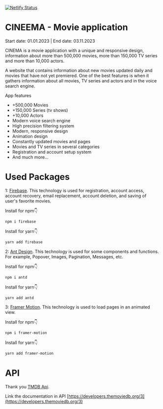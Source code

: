 [![Netlify Status](https://api.netlify.com/api/v1/badges/cde5d66f-7bf5-4b18-95d2-1d106415273f/deploy-status)](https://app.netlify.com/sites/cineema/deploys)
<br/>

# CINEEMA - Movie application

<p>Start date: 01.01.2023 | End date: 03.11.2023</p>

<p>CINEMA is a movie application with a unique and responsive design, information about more than 500,000 movies,
        more than 150,000 TV series and more than 10,000 actors.</p>
<p>A website that contains information about new movies updated daily and movies that have not yet premiered. One of
        the best features is when it gathers information about all movies, TV series and actors and in the voice search engine.
</p>
<p>App features</p>
    <ul>
        <li>+500,000 Movies</li>
        <li>+150,000 Series (tv shows)</li>
        <li>+10,000 Actors</li>
        <li>Modern voice search engine</li>
        <li>High precision filtering system</li>
        <li>Modern, responsive design</li>
        <li>Animation design</li>
        <li>Constantly updated movies and pages</li>
        <li>Movies and TV series in several categories</li>
        <li>Registration and account setup system</li>
        <li>And much more…</li>
    </ul>

# Used Packages

1: [Firebase](https://firebase.google.com/). This technology is used for registration, account access, account recovery, email replacement, account deletion, and saving of user's favorite movies.

Install for npm👇
```sh
npm i firebase
```

Install for yarn👇
```sh
yarn add firebase
```

2: [Ant Design](https://ant.design/). This technology is used for some components and functions. For example, Popover, Images, Pagination, Messages, etc.

Install for npm👇
```sh
npm i antd
```

Install for yarn👇
```sh
yarn add antd
```

3: [Framer Motion](https://www.framer.com/motion). This technology is used to load pages in an animated view.

Install for npm👇
```sh
npm i framer-motion
```

Install for yarn👇
```sh
yarn add framer-motion
```

# API
Thank you [TMDB Api](https://developers.themoviedb.org/3).

Link the documentation in API [https://developers.themoviedb.org/3](https://developers.themoviedb.org/3)